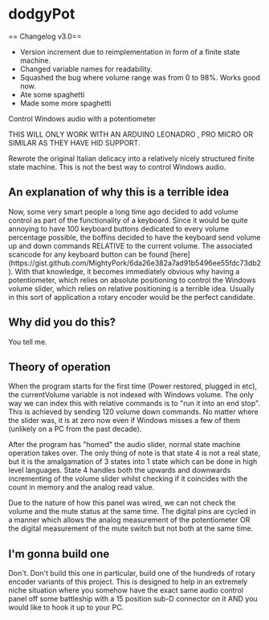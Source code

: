 # dodgyPot
== Changelog v3.0==
+ Version increment due to reimplementation in form of a finite state machine.
+ Changed variable names for readability.
+ Squashed the bug where volume range was from 0 to 98%. Works good now.
+ Ate some spaghetti
+ Made some more spaghetti


Control Windows audio with a potentiometer

THIS WILL ONLY WORK WITH AN ARDUINO LEONADRO , PRO MICRO OR SIMILAR AS THEY HAVE HID SUPPORT.

Rewrote the original Italian delicacy into a relatively nicely structured finite state machine. This is not the best way to control Windows audio.

<h2>An explanation of why this is a terrible idea</h2>
Now, some very smart people a long time ago decided to add volume control as part of the functionality of a keyboard. Since it would be quite annoying to have 100 keyboard buttons dedicated to every volume percentage possible, the boffins decided to have the keyboard send volume up and down commands RELATIVE to the current volume. The associated scancode for any keyboard button can be found [here](https://gist.github.com/MightyPork/6da26e382a7ad91b5496ee55fdc73db2). With that knowledge, it becomes immediately obvious why having a potentiometer, which relies on absolute positioning to control the Windows volume slider, which relies on relative positioning is a terrible idea. Usually in this sort of application a rotary encoder would be the perfect candidate.

<h2>Why did you do this?</h2>
You tell me.

<h2>Theory of operation</h2>
When the program starts for the first time (Power restored, plugged in etc), the currentVolume variable is not indexed with Windows volume. The only way we can index this with relative commands is to "run it into an end stop". This is achieved by sending 120 volume down commands. No matter where the slider was, it is at zero now even if Windows misses a few of them (unlikely on a PC from the past decade).

After the program has "homed" the audio slider, normal state machine operation takes over. The only thing of note is that state 4 is not a real state, but it is the amalgamation of 3 states into 1 state which can be done in high level languages. State 4 handles both the upwards and downwards incrementing of the volume slider whilst checking if it coincides with the count in memory and the analog read value.

Due to the nature of how this panel was wired, we can not check the volume and the mute status at the same time. The digital pins are cycled in a manner which allows the analog measurement of the potentiometer OR the digital measurement of the mute switch but not both at the same time.

<h2>I'm gonna build one</h2>
Don't. Don't build this one in particular, build one of the hundreds of rotary encoder variants of this project. This is designed to help in an extremely niche situation where you somehow have the exact same audio control panel off some battleship with a 15 position sub-D connector on it AND you would like to hook it up to your PC.
